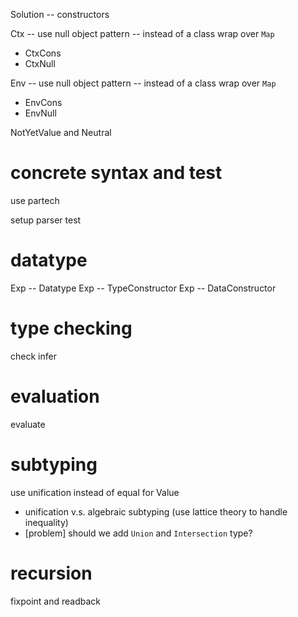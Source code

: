Solution -- constructors

Ctx -- use null object pattern -- instead of a class wrap over `Map`

- CtxCons
- CtxNull

Env -- use null object pattern -- instead of a class wrap over `Map`

- EnvCons
- EnvNull

NotYetValue and Neutral

# concrete syntax and test

use partech

setup parser test

# datatype

Exp -- Datatype
Exp -- TypeConstructor
Exp -- DataConstructor

# type checking

check
infer

# evaluation

evaluate

# subtyping

use unification instead of equal for Value

- unification v.s. algebraic subtyping (use lattice theory to handle inequality)
- [problem] should we add `Union` and `Intersection` type?

# recursion

fixpoint and readback
